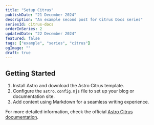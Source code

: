 ```yaml
---
title: "Setup Citrus"
publishDate: "21 December 2024"
description: "An example second post for Citrus Docs series"
seriesId: citrus-docs
orderInSeries: 2
updatedDate: "22 December 2024"
featured: false
tags: ["example", "series", "citrus"]
ogImage: ""
draft: true
---
```


## Getting Started

1. Install Astro and download the Astro Citrus template.
2. Configure the `astro.config.mjs` file to set up your blog or documentation site.
3. Add content using Markdown for a seamless writing experience.

For more detailed information, check the official [Astro Citrus documentation](#).
